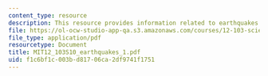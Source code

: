 ```yaml
---
content_type: resource
description: This resource provides information related to earthquakes.
file: https://ol-ocw-studio-app-qa.s3.amazonaws.com/courses/12-103-science-and-policy-of-natural-hazards-spring-2010/f1c6bf1c003bd81706ca2df9741f1751_MIT12_103S10_earthquakes_1.pdf
file_type: application/pdf
resourcetype: Document
title: MIT12_103S10_earthquakes_1.pdf
uid: f1c6bf1c-003b-d817-06ca-2df9741f1751
---
```

